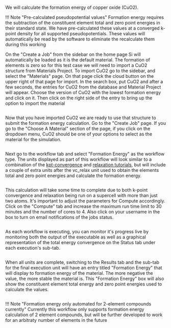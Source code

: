 <!-- TODO by MH -->

We will calculate the formation energy of copper oxide (CuO2).

!!! Note "Pre-calculated pseudopotential values"
    Formation energy requires the subtraction of the constituent element total and zero point energies in their standard state.  We have pre-calculated these values at a converged k-point density for all supported pseudopotentials.  These values will automatically be read by the software to eliminate the recalculate them during this working

On the "Create a Job" from the sidebar on the home page Si will automatically be loaded as it is the default material.  The formation of elements is zero so for this test case we will need to import a CuO2 structure from Materials Project.  To import CuO2 go to the sidebar, and select the "Materials" page.  On that page click the cloud button on the upper right of that page for import.  In the search box, put CuO2 and after a few seconds, the entries for CuO2 from the database and Material Project will appear.  Choose the version of CuO2 with the lowest formation energy and click on it.  Then click on the right side of the entry to bring up the option to import the material

<img data-gifffer="/images/ImportCuO2.gif" />

Now that you have imported CuO2 we are ready to use that structure to submit the formation energy calculation.  Go to the "Create Job" page.  If you go to the "Choose A Material" section of the page, if you click on the dropdown menu, CuO2 should be one of your options to select as the material for the simulation.

<img data-gifffer="/images/CreateCuO2.gif" />

Next go to the workflow tab and select "Formation Energy" as the workflow type.  The units displayed as part of this workflow will look similar to a combination of the [kpt-convergence](kpt-convergence) and [relaxation tutorials](relaxation), but will include a couple of extra units after the vc_relax unit used to obtain the elements total and zero point energies and calculate the formation energy.

<img data-gifffer="/images/SetFormationEnergyWorkflow.gif" />

This calculation will take some time to complete due to both k-point convergence and relaxation being run on a supercell with more than just two atoms.  It's important to adjust the parameters for Compute accordingly.  Click on the "Compute" tab and increase the maximum run time limit to 30 minutes and the number of cores to 4.  Also click on your username in the box to turn on email notifications of the jobs status.

<img data-gifffer="/images/IncreaseComputeFormationE.gif" />

As each workflow is executing, you can monitor it's progress live by monitoring both the output of the executable as well as a graphical representation of the total energy convergence on the Status tab under each execution's sub-tab.

<img data-gifffer="/images/FormationEnergyTrackResults.gif" />

When all units are complete, switching to the Results tab and the sub-tab for the final execution unit will have an entry titled "Formation Energy" that will display to formation energy of the material.  The more negative the value, the more stable the material is.  This "Formation Energy" box will also show the constituent element total energy and zero point energies used to calculate the values.

<img data-gifffer="/images/FinalFormationEnergyDetails.gif" />

!!! Note "Formation energy only automated for 2-element compounds currently"
    Currently this workflow only supports formation energy calculation of 2 element compounds, but will be further developed to work for an arbitraty number of elements in the future

